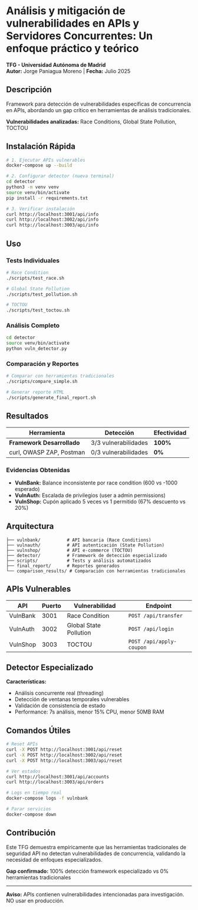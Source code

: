 # Análisis y mitigación de vulnerabilidades en APIs y Servidores Concurrentes: Un enfoque práctico y teórico

**TFG - Universidad Autónoma de Madrid**  
**Autor:** Jorge Paniagua Moreno | **Fecha:** Julio 2025

## Descripción

Framework para detección de vulnerabilidades específicas de concurrencia en APIs, abordando un gap crítico en herramientas de análisis tradicionales.

**Vulnerabilidades analizadas:** Race Conditions, Global State Pollution, TOCTOU

## Instalación Rápida

```bash
# 1. Ejecutar APIs vulnerables
docker-compose up --build

# 2. Configurar detector (nueva terminal)
cd detector
python3 -m venv venv
source venv/bin/activate
pip install -r requirements.txt

# 3. Verificar instalación
curl http://localhost:3001/api/info
curl http://localhost:3002/api/info
curl http://localhost:3003/api/info
```

## Uso

### Tests Individuales

```bash
# Race Condition
./scripts/test_race.sh

# Global State Pollution
./scripts/test_pollution.sh

# TOCTOU
./scripts/test_toctou.sh
```

### Análisis Completo

```bash
cd detector
source venv/bin/activate
python vuln_detector.py
```

### Comparación y Reportes

```bash
# Comparar con herramientas tradicionales
./scripts/compare_simple.sh

# Generar reporte HTML
./scripts/generate_final_report.sh
```

## Resultados

| Herramienta | Detección | Efectividad |
|-------------|-----------|-------------|
| **Framework Desarrollado** | 3/3 vulnerabilidades | **100%** |
| curl, OWASP ZAP, Postman | 0/3 vulnerabilidades | **0%** |

### Evidencias Obtenidas

- **VulnBank:** Balance inconsistente por race condition (600 vs -1000 esperado)
- **VulnAuth:** Escalada de privilegios (user a admin permissions)
- **VulnShop:** Cupón aplicado 5 veces vs 1 permitido (67% descuento vs 20%)

## Arquitectura

```
├── vulnbank/          # API bancaria (Race Conditions)
├── vulnauth/          # API autenticación (State Pollution)
├── vulnshop/          # API e-commerce (TOCTOU)
├── detector/          # Framework de detección especializado
├── scripts/           # Tests y análisis automatizados
├── final_report/      # Reportes generados
└── comparison_results/ # Comparación con herramientas tradicionales
```

## APIs Vulnerables

| API | Puerto | Vulnerabilidad | Endpoint |
|-----|--------|----------------|----------|
| VulnBank | 3001 | Race Condition | `POST /api/transfer` |
| VulnAuth | 3002 | Global State Pollution | `POST /api/login` |
| VulnShop | 3003 | TOCTOU | `POST /api/apply-coupon` |

## Detector Especializado

**Características:**

- Análisis concurrente real (threading)
- Detección de ventanas temporales vulnerables
- Validación de consistencia de estado
- Performance: 7s análisis, menor 15% CPU, menor 50MB RAM

## Comandos Útiles

```bash
# Reset APIs
curl -X POST http://localhost:3001/api/reset
curl -X POST http://localhost:3002/api/reset
curl -X POST http://localhost:3003/api/reset

# Ver estados
curl http://localhost:3001/api/accounts
curl http://localhost:3003/api/orders

# Logs en tiempo real
docker-compose logs -f vulnbank

# Parar servicios
docker-compose down
```

## Contribución

Este TFG demuestra empíricamente que las herramientas tradicionales de seguridad API no detectan vulnerabilidades de concurrencia, validando la necesidad de enfoques especializados.

**Gap confirmado:** 100% detección framework especializado vs 0% herramientas tradicionales

---

**Aviso:** APIs contienen vulnerabilidades intencionadas para investigación. NO usar en producción.
```